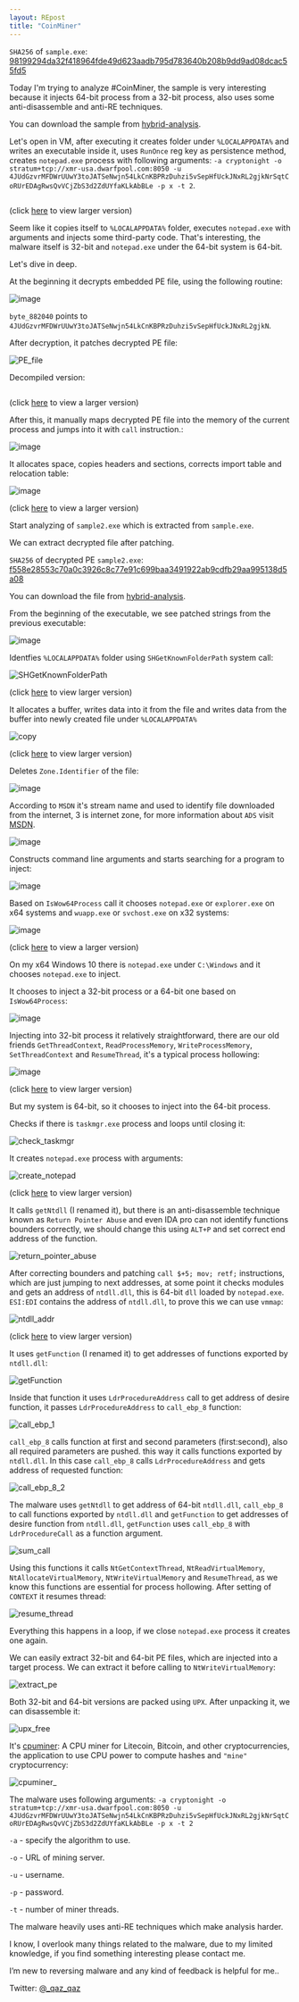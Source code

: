 ```yaml
---
layout: REpost
title: "CoinMiner"
---
```



`SHA256` of `sample.exe`: [98199294da32f418964fde49d623aadb795d783640b208b9dd9ad08dcac55fd5](https://www.virustotal.com/en/file/98199294da32f418964fde49d623aadb795d783640b208b9dd9ad08dcac55fd5/analysis/)

Today I'm trying to analyze #CoinMiner, the sample is very interesting because it injects 64-bit process from a 32-bit process, also uses some anti-disassemble and anti-RE techniques.

You can download the sample from [hybrid-analysis](https://www.hybrid-analysis.com/sample/98199294da32f418964fde49d623aadb795d783640b208b9dd9ad08dcac55fd5).

Let's open in VM, after executing it creates folder under `%LOCALAPPDATA%` and writes an executable inside it, uses `RunOnce` reg key as persistence method, creates `notepad.exe` process with following arguments:
`-a cryptonight -o stratum+tcp://xmr-usa.dwarfpool.com:8050 -u 4JUdGzvrMFDWrUUwY3toJATSeNwjn54LkCnKBPRzDuhzi5vSepHfUckJNxRL2gjkNrSqtCoRUrEDAgRwsQvVCjZbS3d2ZdUYfaKLkAbBLe -p x -t 2`.

<img data-src="https://user-images.githubusercontent.com/16405698/28746533-9a4906e6-749f-11e7-883b-989903a94589.png" class="lazyload" />

(click [here](https://user-images.githubusercontent.com/16405698/28746533-9a4906e6-749f-11e7-883b-989903a94589.png) to view larger version)

Seem like it copies itself to `%LOCALAPPDATA%` folder, executes `notepad.exe` with arguments and injects some third-party code.
That's interesting, the malware itself is 32-bit and `notepad.exe` under the 64-bit system is 64-bit.

Let's dive in deep.

At the beginning it decrypts embedded PE file, using the following routine:

![image](https://user-images.githubusercontent.com/16405698/28746642-f4ab3c8e-74a0-11e7-83dc-29a3e03e5c0a.png)

`byte_882040` points to `4JUdGzvrMFDWrUUwY3toJATSeNwjn54LkCnKBPRzDuhzi5vSepHfUckJNxRL2gjkN`.

After decryption, it patches decrypted PE file:

![PE_file](https://user-images.githubusercontent.com/16405698/28746719-aac30484-74a1-11e7-836b-6f17f393a948.png)

Decompiled version:

<img data-src="https://user-images.githubusercontent.com/16405698/28746728-ecd21bc6-74a1-11e7-8456-0a1e262d215b.png" class="lazyload" />

(click [here](https://user-images.githubusercontent.com/16405698/28746728-ecd21bc6-74a1-11e7-8456-0a1e262d215b.png) to view a larger version)

After this, it manually maps decrypted PE file into the memory of the current process and jumps into it with `call` instruction.:

![image](https://user-images.githubusercontent.com/16405698/28746808-57c660ea-74a2-11e7-9e5d-a9c3804a7a92.png)

It allocates space, copies headers and sections, corrects import table and relocation table:

![image](https://user-images.githubusercontent.com/16405698/28746818-b3762286-74a2-11e7-9d24-03081bcdfde0.png)

(click [here](https://user-images.githubusercontent.com/16405698/28746818-b3762286-74a2-11e7-9d24-03081bcdfde0.png) to view a larger version)

Start analyzing of `sample2.exe` which is extracted from `sample.exe`.

We can extract decrypted file after patching.

`SHA256` of decrypted PE `sample2.exe`: [f558e28553c70a0c3926c8c77e91c699baa3491922ab9cdfb29aa995138d5a08 ](https://www.virustotal.com/en/file/f558e28553c70a0c3926c8c77e91c699baa3491922ab9cdfb29aa995138d5a08/analysis/1501348947/)

You can download the file from [hybrid-analysis](https://www.hybrid-analysis.com/sample/f558e28553c70a0c3926c8c77e91c699baa3491922ab9cdfb29aa995138d5a08?environmentId=100).

From the beginning of the executable, we see patched strings from the previous executable:

![image](https://user-images.githubusercontent.com/16405698/28746897-7929be9c-74a4-11e7-8234-8313b36e0f4b.png)


Identfies `%LOCALAPPDATA%` folder using `SHGetKnownFolderPath` system call:

![SHGetKnownFolderPath](https://user-images.githubusercontent.com/16405698/28746973-dff3b000-74a5-11e7-8ef6-892a16762eaa.png)

(click [here](https://user-images.githubusercontent.com/16405698/28746973-dff3b000-74a5-11e7-8ef6-892a16762eaa.png) to view larger version)


It allocates a buffer, writes data into it from the file and writes data from the buffer into newly created file under `%LOCALAPPDATA%`

![copy](https://user-images.githubusercontent.com/16405698/28747126-b60ff926-74a8-11e7-852e-3591e223d1e5.png)

(click [here](https://user-images.githubusercontent.com/16405698/28747126-b60ff926-74a8-11e7-852e-3591e223d1e5.png) to view larger version)

Deletes `Zone.Identifier` of the file:

![image](https://user-images.githubusercontent.com/16405698/28747180-f99b33a8-74a9-11e7-8c8e-78d66c1ce5cc.png)

According to `MSDN` it's stream name and used to identify file downloaded from the internet, 3 is internet zone, for more information about `ADS` visit [MSDN](https://blogs.technet.microsoft.com/askcore/2013/03/24/alternate-data-streams-in-ntfs/).

![image](https://user-images.githubusercontent.com/16405698/28747197-60257322-74aa-11e7-84b7-e8669da04d28.png)

Constructs command line arguments and starts searching for a program to inject:

![image](https://user-images.githubusercontent.com/16405698/28747235-39162dde-74ab-11e7-94b6-1edab3091ecc.png)

Based on `IsWow64Process` call it chooses `notepad.exe` or `explorer.exe` on x64 systems and `wuapp.exe` or `svchost.exe` on x32 systems:

![image](https://user-images.githubusercontent.com/16405698/28747263-b3b36a70-74ab-11e7-83f9-98e579b2e68f.png)

(click [here](https://user-images.githubusercontent.com/16405698/28747263-b3b36a70-74ab-11e7-83f9-98e579b2e68f.png) to view a larger version)


On my x64 Windows 10 there is `notepad.exe` under `C:\Windows` and it chooses `notepad.exe` to inject.

It chooses to inject a 32-bit process or a 64-bit one based on `IsWow64Process`:

![image](https://user-images.githubusercontent.com/10502637/28747336-5241e634-74ad-11e7-80a5-e92f52754741.png)

Injecting into 32-bit process it relatively straightforward, there are our old friends `GetThreadContext`, `ReadProcessMemory`, `WriteProcessMemory`, `SetThreadContext` and `ResumeThread`, it's a typical process hollowing:

![image](https://user-images.githubusercontent.com/16405698/28747348-a0517c9a-74ad-11e7-8977-3e29e0552604.png)

(click [here](https://user-images.githubusercontent.com/16405698/28747348-a0517c9a-74ad-11e7-8977-3e29e0552604.png) to view larger version)

But my system is 64-bit, so it chooses to inject into the 64-bit process.

Checks if there is `taskmgr.exe` process and loops until closing it:

![check_taskmgr](https://user-images.githubusercontent.com/16405698/28751058-8eca4af4-750e-11e7-864d-6158d303ffcc.PNG)

It creates `notepad.exe` process with arguments:

![create_notepad](https://user-images.githubusercontent.com/16405698/28751060-8ed89ec4-750e-11e7-9240-2baed54991db.PNG)

(click [here](https://user-images.githubusercontent.com/16405698/28751060-8ed89ec4-750e-11e7-9240-2baed54991db.PNG) to view larger version)

It calls `getNtdll` (I renamed it), but there is an anti-disassemble technique known as `Return Pointer Abuse` and even IDA pro can not identify functions bounders correctly, we should change this using `ALT+P` and set correct end address of the function.

![return_pointer_abuse](https://user-images.githubusercontent.com/16405698/28751067-8f052070-750e-11e7-9bc8-2d77785fa6e3.PNG)

After correcting bounders and patching `call $+5; mov; retf;` instructions,  which are just jumping to next addresses, at some point it checks modules and gets an address of `ntdll.dll`, this is 64-bit `dll` loaded by `notepad.exe`.
`ESI:EDI` contains the address of `ntdll.dll`, to prove this we can use `vmmap`:

![ntdll_addr](https://user-images.githubusercontent.com/16405698/28751064-8ef73d8e-750e-11e7-9c8a-97ef861b74cd.PNG)

(click [here](https://user-images.githubusercontent.com/16405698/28751064-8ef73d8e-750e-11e7-9c8a-97ef861b74cd.PNG) to view larger version)

It uses `getFunction` (I renamed it) to get addresses of functions exported by `ntdll.dll`:

![getFunction](https://user-images.githubusercontent.com/16405698/28751062-8edb586c-750e-11e7-9791-9a2cd0b10661.PNG)

Inside that function it uses `LdrProcedureAddress` call to get address of desire function, it passes `LdrProcedureAddress` to `call_ebp_8` function:

![call_ebp_1](https://user-images.githubusercontent.com/16405698/28751014-ec8d3a08-750d-11e7-881a-3eded59df689.PNG)

`call_ebp_8` calls function at first and second parameters (first:second), also all required parameters are pushed. this way it calls functions exported by `ntdll.dll`.
In this case `call_ebp_8` calls `LdrProcedureAddress` and gets address of requested function:

![call_ebp_8_2](https://user-images.githubusercontent.com/16405698/28751057-8ec37990-750e-11e7-83ff-1fe19022c90e.PNG)

The malware uses `getNtdll` to get address of 64-bit `ntdll.dll`, `call_ebp_8` to call functions exported by `ntdll.dll` and `getFunction` to get addresses of desire function from `ntdll.dll`, `getFunction` uses `call_ebp_8` with `LdrProcedureCall` as a function argument.

![sum_call](https://user-images.githubusercontent.com/16405698/28751068-8f0a3d1c-750e-11e7-9722-5ec8235ef8d1.PNG)

Using this functions it calls `NtGetContextThread`, `NtReadVirtualMemory`, `NtAllocateVirtualMemory`, `NtWriteVirtualMemory` and `ResumeThread`, as we know this functions are essential for process hollowing.
After setting of `CONTEXT` it resumes thread:

![resume_thread](https://user-images.githubusercontent.com/16405698/28751066-8f049c04-750e-11e7-8dec-bb6fdeb69e7a.PNG)

Everything this happens in a loop, if we close `notepad.exe` process it creates one again.

We can easily extract 32-bit and 64-bit PE files, which are injected into a target process.
We can extract it before calling to `NtWriteVirtualMemory`:

![extract_pe](https://user-images.githubusercontent.com/16405698/28751061-8ed8f4f0-750e-11e7-8f80-4ecafff306eb.PNG)

Both 32-bit and 64-bit versions are packed using `UPX`.
After unpacking it, we can disassemble it:

![upx_free](https://user-images.githubusercontent.com/16405698/28751069-8f1892c2-750e-11e7-8aa6-d96c9819acdf.PNG)

It's [cpuminer](https://github.com/pooler/cpuminer): A CPU miner for Litecoin, Bitcoin, and other cryptocurrencies, the application to use CPU power to compute hashes and `"mine"` cryptocurrency:

![cpuminer_](https://user-images.githubusercontent.com/16405698/28751059-8ece225a-750e-11e7-87cf-d3934ec9ef54.PNG)

The malware uses following arguments: `-a cryptonight -o stratum+tcp://xmr-usa.dwarfpool.com:8050 -u 4JUdGzvrMFDWrUUwY3toJATSeNwjn54LkCnKBPRzDuhzi5vSepHfUckJNxRL2gjkNrSqtCoRUrEDAgRwsQvVCjZbS3d2ZdUYfaKLkAbBLe -p x -t 2`

`-a` - specify the algorithm to use.

`-o` - URL of mining server.

`-u` - username.

`-p` - password.

`-t` - number of miner threads.



The malware heavily uses anti-RE techniques which make analysis harder.

I know, I overlook many things related to the malware, due to my limited knowledge, if you find something interesting please contact me.

I’m new to reversing malware and any kind of feedback is helpful for me..

Twitter: [@_qaz_qaz](https://twitter.com/_qaz_qaz)
